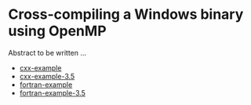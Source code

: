 # Cross-compiling a Windows binary using OpenMP

Abstract to be written ...

- [cxx-example](cxx-example/)
- [cxx-example-3.5](cxx-example-3.5/)
- [fortran-example](fortran-example/)
- [fortran-example-3.5](fortran-example-3.5/)
